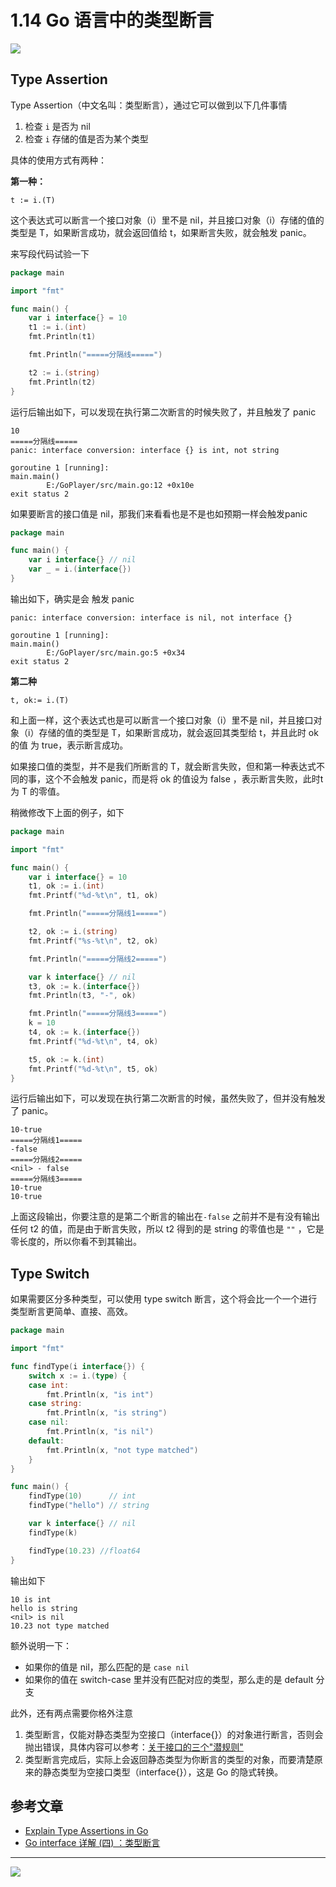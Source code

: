 # 1.14 Go 语言中的类型断言

![](http://image.iswbm.com/20200607145423.png)

## Type Assertion

Type Assertion（中文名叫：类型断言），通过它可以做到以下几件事情 

1. 检查 `i` 是否为 nil
2. 检查 `i` 存储的值是否为某个类型

具体的使用方式有两种：

**第一种：**

```
t := i.(T)
```

这个表达式可以断言一个接口对象（i）里不是 nil，并且接口对象（i）存储的值的类型是 T，如果断言成功，就会返回值给 t，如果断言失败，就会触发 panic。

来写段代码试验一下

```go
package main

import "fmt"

func main() {
	var i interface{} = 10
	t1 := i.(int)
	fmt.Println(t1)

	fmt.Println("=====分隔线=====")

	t2 := i.(string)
	fmt.Println(t2)
}
```

运行后输出如下，可以发现在执行第二次断言的时候失败了，并且触发了 panic

```
10
=====分隔线=====
panic: interface conversion: interface {} is int, not string

goroutine 1 [running]:
main.main()
        E:/GoPlayer/src/main.go:12 +0x10e
exit status 2
```

如果要断言的接口值是 nil，那我们来看看也是不是也如预期一样会触发panic

```go
package main

func main() {
    var i interface{} // nil
    var _ = i.(interface{})
}
```

输出如下，确实是会 触发 panic

```
panic: interface conversion: interface is nil, not interface {}

goroutine 1 [running]:
main.main()
        E:/GoPlayer/src/main.go:5 +0x34
exit status 2
```



**第二种**

```
t, ok:= i.(T)
```

和上面一样，这个表达式也是可以断言一个接口对象（i）里不是 nil，并且接口对象（i）存储的值的类型是 T，如果断言成功，就会返回其类型给 t，并且此时 ok 的值 为 true，表示断言成功。

如果接口值的类型，并不是我们所断言的 T，就会断言失败，但和第一种表达式不同的事，这个不会触发 panic，而是将 ok 的值设为 false ，表示断言失败，此时t 为 T 的零值。

稍微修改下上面的例子，如下

```go
package main

import "fmt"

func main() {
	var i interface{} = 10
	t1, ok := i.(int)
	fmt.Printf("%d-%t\n", t1, ok)

	fmt.Println("=====分隔线1=====")

	t2, ok := i.(string)
	fmt.Printf("%s-%t\n", t2, ok)

	fmt.Println("=====分隔线2=====")

	var k interface{} // nil
	t3, ok := k.(interface{})
	fmt.Println(t3, "-", ok)

	fmt.Println("=====分隔线3=====")
	k = 10
	t4, ok := k.(interface{})
	fmt.Printf("%d-%t\n", t4, ok)

	t5, ok := k.(int)
	fmt.Printf("%d-%t\n", t5, ok)
}
```

运行后输出如下，可以发现在执行第二次断言的时候，虽然失败了，但并没有触发了 panic。

```
10-true
=====分隔线1=====
-false
=====分隔线2=====
<nil> - false
=====分隔线3=====
10-true
10-true
```

上面这段输出，你要注意的是第二个断言的输出在`-false`  之前并不是有没有输出任何 t2 的值，而是由于断言失败，所以 t2 得到的是 string 的零值也是 `""` ，它是零长度的，所以你看不到其输出。

## Type Switch



如果需要区分多种类型，可以使用 type switch 断言，这个将会比一个一个进行类型断言更简单、直接、高效。

```go
package main

import "fmt"

func findType(i interface{}) {
	switch x := i.(type) {
	case int:
		fmt.Println(x, "is int")
	case string:
		fmt.Println(x, "is string")
	case nil:
		fmt.Println(x, "is nil")
	default:
		fmt.Println(x, "not type matched")
	}
}

func main() {
	findType(10)      // int
	findType("hello") // string

	var k interface{} // nil
	findType(k)

	findType(10.23) //float64
}

```

输出如下

```
10 is int
hello is string
<nil> is nil
10.23 not type matched
```

额外说明一下：

- 如果你的值是 nil，那么匹配的是 `case nil`
- 如果你的值在 switch-case 里并没有匹配对应的类型，那么走的是 default 分支

此外，还有两点需要你格外注意

1. 类型断言，仅能对静态类型为空接口（interface{}）的对象进行断言，否则会抛出错误，具体内容可以参考：[关于接口的三个"潜规则"](http://golang.iswbm.com/en/latest/c02/c02_07.html)
2. 类型断言完成后，实际上会返回静态类型为你断言的类型的对象，而要清楚原来的静态类型为空接口类型（interface{}），这是 Go 的隐式转换。

## 参考文章

- [Explain Type Assertions in Go](https://stackoverflow.com/questions/38816843/explain-type-assertions-in-go)
- [Go interface 详解 (四) ：类型断言](https://sanyuesha.com/2017/12/01/go-interface-4/)

---

![](http://image.iswbm.com/20200607174235.png)